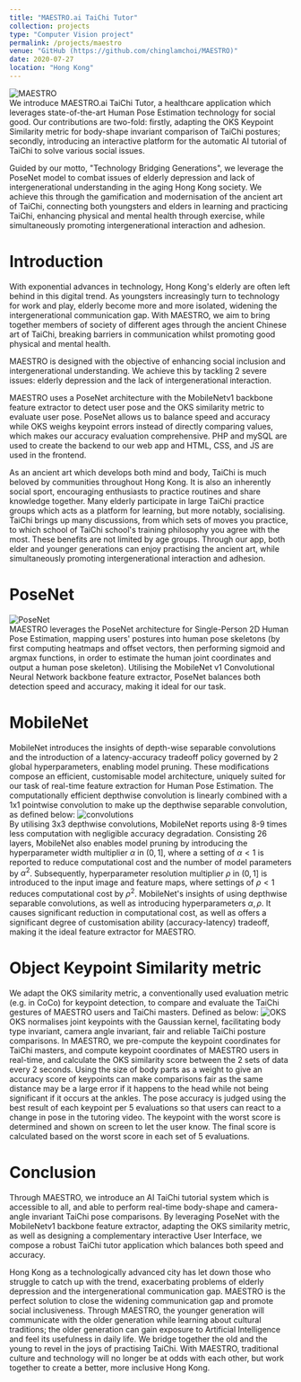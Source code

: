 ```yaml
---
title: "MAESTRO.ai TaiChi Tutor"
collection: projects
type: "Computer Vision project"
permalink: /projects/maestro
venue: "GitHub (https://github.com/chinglamchoi/MAESTRO)"
date: 2020-07-27
location: "Hong Kong"
---
```

![MAESTRO](https://chinglamchoi.github.io/cchoi/files/maestro.PNG)  
We introduce MAESTRO.ai TaiChi Tutor, a healthcare application which leverages state-of-the-art Human Pose Estimation technology for social good. Our contributions are two-fold: firstly, adapting the OKS Keypoint Similarity metric for body-shape invariant comparison of TaiChi postures; secondly, introducing an interactive platform for the automatic AI tutorial of TaiChi to solve various social issues.
  
Guided by our motto, "Technology Bridging Generations", we leverage the PoseNet model to combat issues of elderly depression and lack of intergenerational understanding in the aging Hong Kong society. We achieve this through the gamification and modernisation of the ancient art of TaiChi, connecting both youngsters and elders in learning and practicing TaiChi, enhancing physical and mental health through exercise, while simultaneously promoting intergenerational interaction and adhesion. 

Introduction
======
With exponential advances in technology, Hong Kong's elderly are often left behind in this digital trend. As youngsters increasingly turn to technology for work and play, elderly become more and more isolated, widening the intergenerational communication gap. With MAESTRO, we aim to bring together members of society of different ages through the ancient Chinese art of TaiChi, breaking barriers in communication whilst promoting good physical and mental health.
  
MAESTRO is designed with the objective of enhancing social inclusion and intergenerational understanding. We achieve this by tackling 2 severe issues: elderly depression and the lack of intergenerational interaction.
  
MAESTRO uses a PoseNet architecture with the MobileNetv1 backbone feature extractor to detect user pose and the OKS similarity metric to evaluate user pose. PoseNet allows us to balance speed and accuracy while OKS weighs keypoint errors instead of directly comparing values, which makes our accuracy evaluation comprehensive. PHP and mySQL are used to create the backend to our web app and HTML, CSS, and JS are used in the frontend.
  
As an ancient art which develops both mind and body, TaiChi is much beloved by communities throughout Hong Kong. It is also an inherently social sport, encouraging enthusiasts to practice routines and share knowledge together. Many elderly participate in large TaiChi practice groups which acts as a platform for learning, but more notably, socialising. TaiChi brings up many discussions, from which sets of moves you practice, to which school of TaiChi school's training philosophy you agree with the most. These benefits are not limited by age groups. Through our app, both elder and younger generations can enjoy practising the ancient art, while simultaneously promoting intergenerational interaction and adhesion. 

PoseNet
======
![PoseNet](https://chinglamchoi.github.io/cchoi/files/posenet.png)  
MAESTRO leverages the PoseNet architecture for Single-Person 2D Human Pose Estimation, mapping users' postures into human pose skeletons (by first computing heatmaps and offset vectors, then performing sigmoid and argmax functions, in order to estimate the human joint coordinates and output a human pose skeleton). Utilising the MobileNet v1 Convolutional Neural Network backbone feature extractor, PoseNet balances both detection speed and accuracy, making it ideal for our task. 

MobileNet
======
MobileNet introduces the insights of depth-wise separable convolutions and the introduction of a latency-accuracy tradeoff policy governed by 2 global hyperparameters, enabling model pruning. These modifications compose an efficient, customisable model architecture, uniquely suited for our task of real-time feature extraction for Human Pose Estimation. The computationally efficient depthwise convolution is linearly combined with a 1x1 pointwise convolution to make up the depthwise separable convolution, as defined below:
![convolutions](https://chinglamchoi.github.io/cchoi/files/convolutions.png)  
By utilising 3x3 depthwise convolutions, MobileNet reports using 8-9 times less computation with negligible accuracy degradation. Consisting 26 layers, MobileNet also enables model pruning by introducing the hyperparameter width multiplier $\alpha$ in $(0,1]$, where a setting of $\alpha < 1$ is reported to reduce computational cost and the number of model parameters by $\alpha^2$. Subsequently, hyperparameter resolution multiplier $\rho$ in $(0,1]$ is introduced to the input image and feature maps, where settings of $\rho < 1$ reduces computational cost by $\rho^2$. MobileNet's insights of using depthwise separable convolutions, as well as introducing hyperparameters $\alpha, \rho$. It causes significant reduction in computational cost, as well as offers a significant degree of customisation ability (accuracy-latency) tradeoff, making it the ideal feature extractor for MAESTRO.
  
Object Keypoint Similarity metric  
======
We adapt the OKS similarity metric, a conventionally used evaluation metric (e.g. in CoCo) for keypoint detection, to compare and evaluate the TaiChi gestures of MAESTRO users and TaiChi masters. Defined as below:
![OKS](https://chinglamchoi.github.io/cchoi/files/oks.png)  
OKS normalises joint keypoints with the Gaussian kernel, facilitating body type invariant, camera angle invariant, fair and reliable TaiChi posture comparisons. In MAESTRO, we pre-compute the keypoint coordinates for TaiChi masters, and compute keypoint coordinates of MAESTRO users in real-time, and calculate the OKS similarity score between the 2 sets of data every 2 seconds. Using the size of body parts as a weight to give an accuracy score of keypoints can make comparisons fair as the same distance may be a large error if it happens to the head while not being significant if it occurs at the ankles. The pose accuracy is judged using the best result of each keypoint per 5 evaluations so that users can react to a change in pose in the tutoring video. The keypoint with the worst score is determined and shown on screen to let the user know. The final score is calculated based on the worst score in each set of 5 evaluations.
  
Conclusion
======
Through MAESTRO, we introduce an AI TaiChi tutorial system which is accessible to all, and able to perform real-time body-shape and camera-angle invariant TaiChi pose comparisons. By leveraging PoseNet with the MobileNetv1 backbone feature extractor, adapting the OKS similarity metric, as well as designing a complementary interactive User Interface, we compose a robust TaiChi tutor application which balances both speed and accuracy.
  
Hong Kong as a technologically advanced city has let down those who struggle to catch up with the trend, exacerbating problems of elderly depression and the intergenerational communication gap. MAESTRO is the perfect solution to close the widening communication gap and promote social inclusiveness. Through MAESTRO, the younger generation will communicate with the older generation while learning about cultural traditions; the older generation can gain exposure to Artificial Intelligence and feel its usefulness in daily life. We bridge together the old and the young to revel in the joys of practising TaiChi. With MAESTRO, traditional culture and technology will no longer be at odds with each other, but work together to create a better, more inclusive Hong Kong.

